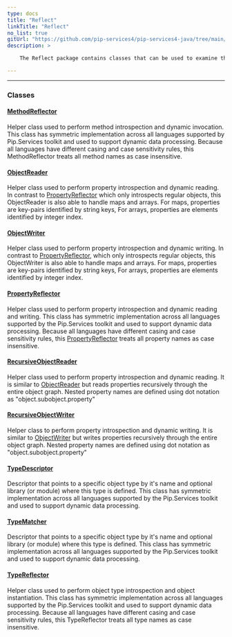 ```yaml
---
type: docs
title: "Reflect"
linkTitle: "Reflect"
no_list: true
gitUrl: "https://github.com/pip-services4/pip-services4-java/tree/main/pip-services4-commons-java"
description: >

    The Reflect package contains classes that can be used to examine the properties, methods and type of a class. In addition, it can be used to dynamically set the values of a property and create objects of a specific type.

---
```

---

<div class="module-body"> 

### Classes

#### [MethodReflector](method_reflector)
Helper class used to perform method introspection and dynamic invocation.
This class has symmetric implementation across all languages supported
by Pip.Services toolkit and used to support dynamic data processing.
Because all languages have different casing and case sensitivity rules,
this MethodReflector treats all method names as case insensitive.

#### [ObjectReader](object_reader)
Helper class used to perform property introspection and dynamic reading.
In contrast to [PropertyReflector](property_reflector) which only introspects regular objects,
this ObjectReader is also able to handle maps and arrays.
For maps, properties are key-pairs identified by string keys,
For arrays, properties are elements identified by integer index.  

#### [ObjectWriter](object_writer)
Helper class used to perform property introspection and dynamic writing.
In contrast to [PropertyReflector](property_reflector), which only introspects regular objects,
this ObjectWriter is also able to handle maps and arrays.
For maps, properties are key-pairs identified by string keys,
For arrays, properties are elements identified by integer index.

#### [PropertyReflector](property_reflector)
Helper class used to perform property introspection and dynamic reading and writing.
This class has symmetric implementation across all languages supported
by the Pip.Services toolkit and used to support dynamic data processing.
Because all languages have different casing and case sensitivity rules,
this [PropertyReflector](property_reflector) treats all property names as case insensitive.

#### [RecursiveObjectReader](recursive_object_reader)
Helper class used to perform property introspection and dynamic reading.
It is similar to [ObjectReader](object_reader) but reads properties recursively
through the entire object graph. Nested property names are defined
using dot notation as "object.subobject.property"

#### [RecursiveObjectWriter](recursive_object_writer)
Helper class to perform property introspection and dynamic writing.
It is similar to [ObjectWriter](object_writer) but writes properties recursively
through the entire object graph. Nested property names are defined
using dot notation as "object.subobject.property"

#### [TypeDescriptor](type_descriptor)
Descriptor that points to a specific object type by it's name
and optional library (or module) where this type is defined.
This class has symmetric implementation across all languages supported
by the Pip.Services toolkit and used to support dynamic data processing.

#### [TypeMatcher](type_matcher)
Descriptor that points to a specific object type by it's name
and optional library (or module) where this type is defined.
This class has symmetric implementation across all languages supported
by the Pip.Services toolkit and used to support dynamic data processing.

#### [TypeReflector](type_reflector)
Helper class used to perform object type introspection and object instantiation.
This class has symmetric implementation across all languages supported
by the Pip.Services toolkit and used to support dynamic data processing.
Because all languages have different casing and case sensitivity rules,
this TypeReflector treats all type names as case insensitive.

</div>

